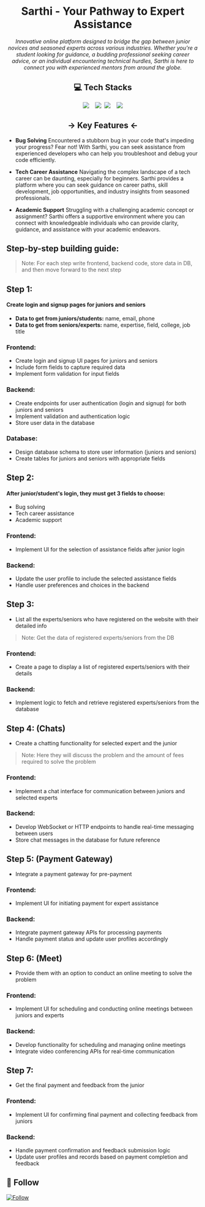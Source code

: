 <h1 align="center"> Sarthi - Your Pathway to Expert Assistance </h1>

<div align="center">

<i>Innovative online platform designed to bridge the gap between junior novices and seasoned experts across various industries. Whether you're a student looking for guidance, a budding professional seeking career advice, or an individual encountering technical hurdles, Sarthi is here to connect you with experienced mentors from around the globe.</i>

</div>

<div align="center">

## 💻 Tech Stacks

<img src="https://img.shields.io/badge/MongoDB-%234ea94b.svg?style=for-the-badge&logo=mongodb&logoColor=white">&nbsp;&nbsp;&nbsp;&nbsp;<img src="https://img.shields.io/badge/express.js-%23404d59.svg?style=for-the-badge&logo=express&logoColor=%2361DAFB">&nbsp;&nbsp;<img src="https://img.shields.io/badge/react-%2320232a.svg?style=for-the-badge&logo=react&logoColor=%2361DAFB">&nbsp;&nbsp;&nbsp;&nbsp;<img src="https://img.shields.io/badge/node.js-6DA55F?style=for-the-badge&logo=node.js&logoColor=white">

</div>

<h2 align="center"> -> Key Features <- </h2>

- **Bug Solving**
   Encountered a stubborn bug in your code that's impeding your progress? Fear not! With Sarthi, you can seek assistance from experienced developers who can help you troubleshoot and debug your code efficiently.

- **Tech Career Assistance**
   Navigating the complex landscape of a tech career can be daunting, especially for beginners. Sarthi provides a platform where you can seek guidance on career paths, skill development, job opportunities, and industry insights from seasoned professionals.

- **Academic Support**
   Struggling with a challenging academic concept or assignment? Sarthi offers a supportive environment where you can connect with knowledgeable individuals who can provide clarity, guidance, and assistance with your academic endeavors.

## Step-by-step building guide:

>Note: For each step write frontend, backend code, store data in DB, and then move forward to the next step

## Step 1:

#### Create login and signup pages for juniors and seniors
- **Data to get from juniors/students:** name, email, phone
- **Data to get from seniors/experts:** name, expertise, field, college, job title

### Frontend:
- Create login and signup UI pages for juniors and seniors
- Include form fields to capture required data
- Implement form validation for input fields

### Backend:
- Create endpoints for user authentication (login and signup) for both juniors and seniors
- Implement validation and authentication logic
- Store user data in the database

### Database:
- Design database schema to store user information (juniors and seniors)
- Create tables for juniors and seniors with appropriate fields

## Step 2:

#### After junior/student's login, they must get 3 fields to choose:
- Bug solving
- Tech career assistance
- Academic support

### Frontend:
- Implement UI for the selection of assistance fields after junior login

### Backend:
- Update the user profile to include the selected assistance fields
- Handle user preferences and choices in the backend

## Step 3:

- List all the experts/seniors who have registered on the website with their detailed info

>Note: Get the data of registered experts/seniors from the DB

### Frontend:
- Create a page to display a list of registered experts/seniors with their details

### Backend:
- Implement logic to fetch and retrieve registered experts/seniors from the database

## Step 4: (Chats)

- Create a chatting functionality for selected expert and the junior
>Note: Here they will discuss the problem and the amount of fees required to solve the problem

### Frontend:
- Implement a chat interface for communication between juniors and selected experts

### Backend:
- Develop WebSocket or HTTP endpoints to handle real-time messaging between users
- Store chat messages in the database for future reference

## Step 5: (Payment Gateway)

- Integrate a payment gateway for pre-payment

### Frontend:
- Implement UI for initiating payment for expert assistance

### Backend:
- Integrate payment gateway APIs for processing payments
- Handle payment status and update user profiles accordingly

## Step 6: (Meet)

- Provide them with an option to conduct an online meeting to solve the problem

### Frontend:
- Implement UI for scheduling and conducting online meetings between juniors and experts

### Backend:
- Develop functionality for scheduling and managing online meetings
- Integrate video conferencing APIs for real-time communication

## Step 7:

- Get the final payment and feedback from the junior

### Frontend:
- Implement UI for confirming final payment and collecting feedback from juniors

### Backend:
- Handle payment confirmation and feedback submission logic
- Update user profiles and records based on payment completion and feedback

## 📢 Follow
[![Follow]([https://img.shields.io/static/v1?label=Follow&message=Me&color=blue&logo=github)](https://github.com/your-github-username](https://github.com/samarthhapse))
